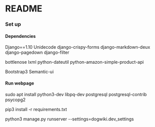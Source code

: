 # README #

### Set up ###

#### Dependencies ####

Django==1.10
Unidecode
django-crispy-forms
django-markdown-deux
django-pagedown
django-filter

bottlenose
lxml
python-dateutil
python-amazon-simple-product-api

Bootstrap3
Semantic-ui

#### Run webpage ####

sudo apt install python3-dev libpq-dev postgresql postgresql-contrib psycopg2

pip3 install -r requirements.txt

python3 manage.py runserver --settings=dogwiki.dev_settings